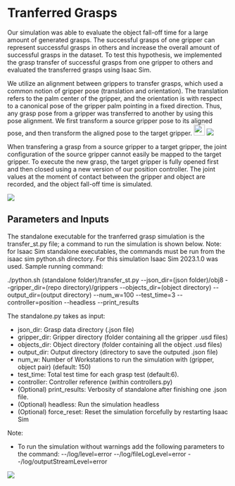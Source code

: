 # Tranferred Grasps

Our simulation was able to evaluate the object fall-off time for a large amount of generated grasps. The successful grasps of one gripper can represent successful grasps in others and increase the overall amount of successful grasps in the dataset. 
To test this hypothesis, we implemented the grasp transfer of successful grasps from one gripper to others and evaluated the transferred grasps using Isaac Sim.

We utilize an alignment between grippers to transfer grasps, which used a common notion of gripper pose (translation and orientation). The translation refers to the palm center of the gripper, and the orientation is with respect to a canonical pose of the gripper palm pointing in a fixed direction. Thus, any grasp pose from a gripper was transferred to another by using this pose alignment. We first transform a source gripper pose to its aligned pose, and then transform the aligned pose to the target gripper. 
<img src='(https://github.com/IRVLUTD/isaac_sim_grasping/blob/f90c79a7d31b3d02773a72df13ec0cfee4cf9409/media/transfer_grasp.png' width='25'>
![](https://github.com/IRVLUTD/isaac_sim_grasping/blob/f90c79a7d31b3d02773a72df13ec0cfee4cf9409/media/transfer_grasp.png)


When transfering a grasp from a source gripper to a target gripper, the joint configuration of the source gripper cannot easily be mapped to the target gripper. To execute the new grasp, the target gripper is fully opened first and then closed using a new version of our position controller. The joint values at the moment of contact between the gripper and object are recorded, and the object fall-off time is simulated.

![](https://github.com/IRVLUTD/isaac_sim_grasping/blob/fe181394075363c715c04f819bbd214a93794e25/media/transfer_close.gif)


## Parameters and Inputs
The standalone executable for the tranferred grasp simulation is the transfer_st.py file; a command to run the simulation is shown below. Note: for Isaac Sim standalone executables, the commands must be run from the isaac sim python.sh directory. For this simulation Isaac Sim 2023.1.0 was used. Sample running command:


./python.sh (standalone folder)/transfer_st.py --json_dir=(json folder)/obj8 --gripper_dir=(repo directory)/grippers --objects_dir=(object directory) --output_dir=(output directory) --num_w=100 --test_time=3 --controller=position --headless --print_results


The standalone.py takes as input:
- json_dir: Grasp data directory (.json file)
- gripper_dir: Gripper directory (folder containing all the gripper .usd files)
- objects_dir: Object directory (folder containing all the object .usd files)
- output_dir: Output directory (directory to save the outputed .json file)
- num_w: Number of Workstations to run the simulation with (gripper, object pair) (default: 150)
- test_time: Total test time for each grasp test (default:6).
- controller: Controller reference (within controllers.py)
- (Optional) print_results: Verbosity of standalone after finishing one .json file.
- (Optional) headless: Run the simulation headless
- (Optional) force_reset: Reset the simulation forcefully by restarting Isaac Sim

Note: 
- To run the simulation without warnings add the following parameters to the command: 
 --/log/level=error --/log/fileLogLevel=error --/log/outputStreamLevel=error
  
![](https://github.com/IRVLUTD/isaac_sim_grasping/blob/1b3484870d14923391dae18605cba453193ed566/media/transfer_far.gif)
